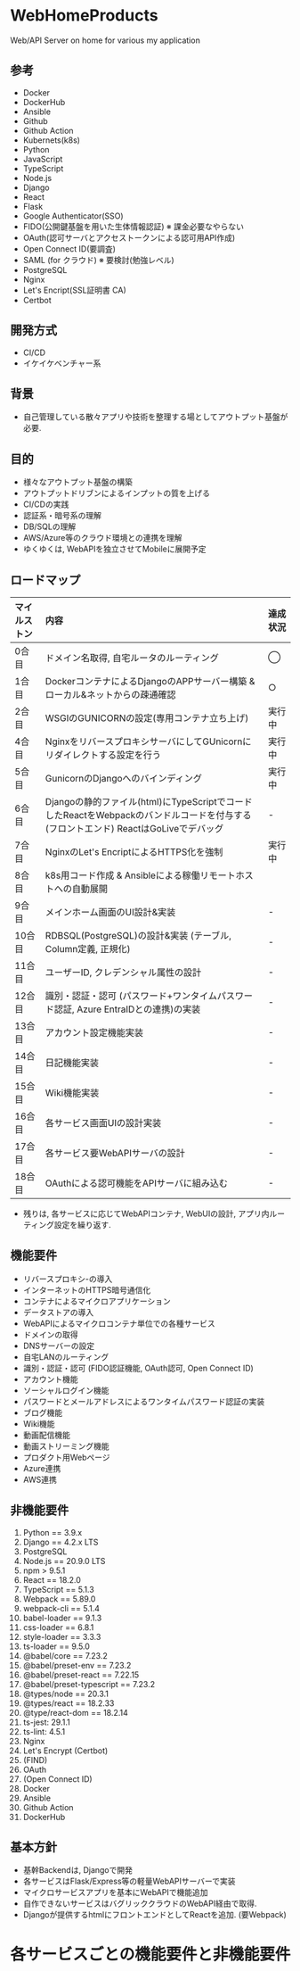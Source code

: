 # WebHomeProducts

Web/API Server on home for various my application

## 参考
+ Docker
+ DockerHub
+ Ansible
+ Github
+ Github Action
+ Kubernets(k8s)
+ Python
+ JavaScript
+ TypeScript
+ Node.js
+ Django
+ React
+ Flask
+ Google Authenticator(SSO)
+ FIDO(公開鍵基盤を用いた生体情報認証) ※ 課金必要なやらない
+ OAuth(認可サーバとアクセストークンによる認可用API作成)
+ Open Connect ID(要調査)
+ SAML (for クラウド) ※ 要検討(勉強レベル)
+ PostgreSQL
+ Nginx
+ Let's Encript(SSL証明書 CA)
+ Certbot

## 開発方式
+ CI/CD
+ イケイケベンチャー系

## 背景
+ 自己管理している散々アプリや技術を整理する場としてアウトプット基盤が必要.

## 目的
+ 様々なアウトプット基盤の構築
+ アウトプットドリブンによるインプットの質を上げる
+ CI/CDの実践
+ 認証系・暗号系の理解
+ DB/SQLの理解
+ AWS/Azure等のクラウド環境との連携を理解
+ ゆくゆくは, WebAPIを独立させてMobileに展開予定

## ロードマップ
| マイルストン | 内容 | 達成状況 |
| :-- | :-- | :-- |
| 0合目 | ドメイン名取得, 自宅ルータのルーティング | ◯ |
| 1合目 | DockerコンテナによるDjangoのAPPサーバー構築 & ローカル&ネットからの疎通確認 | ○ |
| 2合目 | WSGIのGUNICORNの設定(専用コンテナ立ち上げ) | 実行中 |
| 4合目 | NginxをリバースプロキシサーバにしてGUnicornにリダイレクトする設定を行う |  実行中 |
| 5合目 | GunicornのDjangoへのバインディング | 実行中 |
| 6合目 | Djangoの静的ファイル(html)にTypeScriptでコードしたReactをWebpackのバンドルコードを付与する(フロントエンド) ReactはGoLiveでデバッグ | - |
| 7合目 | NginxのLet's EncriptによるHTTPS化を強制 | 実行中 |
| 8合目 | k8s用コード作成 & Ansibleによる稼働リモートホストへの自動展開 |
| 9合目 | メインホーム画面のUI設計&実装 | - |
| 10合目 | RDBSQL(PostgreSQL)の設計&実装 (テーブル, Column定義, 正規化) | - |
| 11合目 | ユーザーID, クレデンシャル属性の設計 | - |
| 12合目 | 識別・認証・認可 (パスワード+ワンタイムパスワード認証, Azure EntraIDとの連携)の実装 | - |
| 13合目 | アカウント設定機能実装 | - |
| 14合目 | 日記機能実装 | - |
| 15合目 | Wiki機能実装 | - |
| 16合目 | 各サービス画面UIの設計実装 | - |
| 17合目 | 各サービス要WebAPIサーバの設計 | - |
| 18合目 | OAuthによる認可機能をAPIサーバに組み込む | - |
+ 残りは, 各サービスに応じてWebAPIコンテナ, WebUIの設計, アプリ内ルーティング設定を繰り返す.

## 機能要件
+ リバースプロキシ-の導入
+ インターネットのHTTPS暗号通信化
+ コンテナによるマイクロアプリケーション
+ データストアの導入
+ WebAPIによるマイクロコンテナ単位での各種サービス
+ ドメインの取得
+ DNSサーバーの設定
+ 自宅LANのルーティング
+ 識別・認証・認可 (FIDO認証機能, OAuth認可, Open Connect ID)
+ アカウント機能
+ ソーシャルログイン機能
+ パスワードとメールアドレスによるワンタイムパスワード認証の実装
+ ブログ機能
+ Wiki機能
+ 動画配信機能
+ 動画ストリーミング機能
+ プロダクト用Webページ
+ Azure連携
+ AWS連携


## 非機能要件
1. Python == 3.9.x
2. Django == 4.2.x LTS
3. PostgreSQL
4. Node.js == 20.9.0 LTS
5. npm > 9.5.1
6. React == 18.2.0
7. TypeScript == 5.1.3
8. Webpack == 5.89.0
9. webpack-cli == 5.1.4
10. babel-loader == 9.1.3
11. css-loader == 6.8.1
12. style-loader == 3.3.3
13. ts-loader == 9.5.0
14. @babel/core == 7.23.2
15. @babel/preset-env == 7.23.2
16. @babel/preset-react == 7.22.15
17. @babel/preset-typescript == 7.23.2
18. @types/node == 20.3.1
19. @types/react == 18.2.33
20. @type/react-dom == 18.2.14
21. ts-jest: 29.1.1
22. ts-lint: 4.5.1
23. Nginx
24. Let's Encrypt (Certbot)
25. (FIND)
26. OAuth
27. (Open Connect ID)
28. Docker
29. Ansible
30. Github Action
31. DockerHub

## 基本方針
+ 基幹Backendは, Djangoで開発
+ 各サービスはFlask/Express等の軽量WebAPIサーバーで実装
+ マイクロサービスアプリを基本にWebAPIで機能追加
+ 自作できないサービスはバグリッククラウドのWebAPI経由で取得.
+ Djangoが提供するhtmlにフロントエンドとしてReactを追加. (要Webpack)


# 各サービスごとの機能要件と非機能要件

